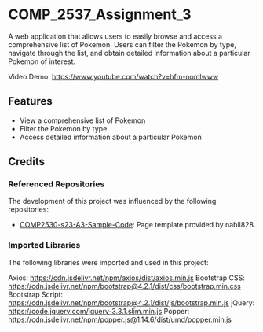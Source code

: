 # COMP_2537_Assignment_3

A web application that allows users to easily browse and access a comprehensive list of Pokemon. Users can filter the Pokemon by type, navigate through the list, and obtain detailed information about a particular Pokemon of interest.

Video Demo: https://www.youtube.com/watch?v=hfm-nomlwww

## Features
 - View a comprehensive list of Pokemon
 - Filter the Pokemon by type
 - Access detailed information about a particular Pokemon

## Credits

### Referenced Repositories

The development of this project was influenced by the following repositories:

- [COMP2530-s23-A3-Sample-Code](https://github.com/nabil828/COMP2530-s23-A3-Sample-Code): Page template provided by nabil828.

### Imported Libraries

The following libraries were imported and used in this project:

Axios: https://cdn.jsdelivr.net/npm/axios/dist/axios.min.js 
Bootstrap CSS: https://cdn.jsdelivr.net/npm/bootstrap@4.2.1/dist/css/bootstrap.min.css
Bootstrap Script: https://cdn.jsdelivr.net/npm/bootstrap@4.2.1/dist/js/bootstrap.min.js
jQuery: https://code.jquery.com/jquery-3.3.1.slim.min.js
Popper: https://cdn.jsdelivr.net/npm/popper.js@1.14.6/dist/umd/popper.min.js
